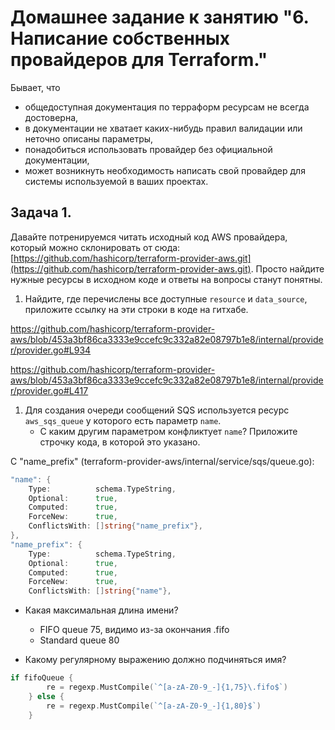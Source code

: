 # Домашнее задание к занятию "6. Написание собственных провайдеров для Terraform."

Бывает, что
* общедоступная документация по терраформ ресурсам не всегда достоверна,
* в документации не хватает каких-нибудь правил валидации или неточно описаны параметры,
* понадобиться использовать провайдер без официальной документации,
* может возникнуть необходимость написать свой провайдер для системы используемой в ваших проектах.

## Задача 1.
Давайте потренируемся читать исходный код AWS провайдера, который можно склонировать от сюда:
[https://github.com/hashicorp/terraform-provider-aws.git](https://github.com/hashicorp/terraform-provider-aws.git).
Просто найдите нужные ресурсы в исходном коде и ответы на вопросы станут понятны.


1. Найдите, где перечислены все доступные `resource` и `data_source`, приложите ссылку на эти строки в коде на
гитхабе.

https://github.com/hashicorp/terraform-provider-aws/blob/453a3bf86ca3333e9ccefc9c332a82e08797b1e8/internal/provider/provider.go#L934

https://github.com/hashicorp/terraform-provider-aws/blob/453a3bf86ca3333e9ccefc9c332a82e08797b1e8/internal/provider/provider.go#L417

1. Для создания очереди сообщений SQS используется ресурс `aws_sqs_queue` у которого есть параметр `name`.
    * С каким другим параметром конфликтует `name`? Приложите строчку кода, в которой это указано.


С "name_prefix" (terraform-provider-aws/internal/service/sqs/queue.go):

```go
"name": {
    Type:          schema.TypeString,
    Optional:      true,
    Computed:      true,
    ForceNew:      true,
    ConflictsWith: []string{"name_prefix"},
},
"name_prefix": {
    Type:          schema.TypeString,
    Optional:      true,
    Computed:      true,
    ForceNew:      true,
    ConflictsWith: []string{"name"},
```
* Какая максимальная длина имени?
  - FIFO queue 75, видимо из-за окончания .fifo
  - Standard queue 80

* Какому регулярному выражению должно подчиняться имя?

```go
if fifoQueue {
        re = regexp.MustCompile(`^[a-zA-Z0-9_-]{1,75}\.fifo$`)
    } else {
        re = regexp.MustCompile(`^[a-zA-Z0-9_-]{1,80}$`)
    }
```
